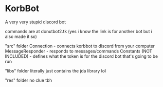 # KorbBot
A very very stupid discord bot

commands are at donutbot2.tk (yes i know the link is for another bot but i also made it so)

"src" folder
Connection - connects korbbot to discord from your computer
MessageResponder - responds to messages/commands
Constants (NOT INCLUDED) - defines what the token is for the discord bot that's going to be run

"libs" folder
literally just contains the jda library lol

"res" folder
no clue tbh
